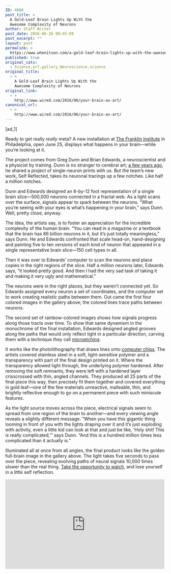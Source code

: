 ```yaml
---
ID: 4886
post_title: >
  A Gold-Leaf Brain Lights Up With the
  Awesome Complexity of Neurons
author: Staff Writer
post_date: 2016-06-26 00:45:09
post_excerpt: ""
layout: post
permalink: >
  https://www.whenitson.com/a-gold-leaf-brain-lights-up-with-the-awesome-complexity-of-neurons/
published: true
original_cats:
  - Science,art,gallery,Neuroscience,science
original_title:
  - >
    A Gold-Leaf Brain Lights Up With the
    Awesome Complexity of Neurons
original_link:
  - >
    http://www.wired.com/2016/06/your-brain-as-art/
canonical_url:
  - >
    http://www.wired.com/2016/06/your-brain-as-art/
---
```

 [ad_1]
<br><div id="start-of-content"><p>Ready to get really <em>really</em> meta? A new installation at <a href="https://www.fi.edu/selfreflected" target="_blank">The Franklin Institute</a> in Philadelphia, open June 25, displays what happens in your brain—while you’re looking at it.</p>
<p>The project comes from Greg Dunn and Brian Edwards, a neuroscientist and a physicist by training. Dunn is no stranger to cerebral art; <a href="http://www.wired.com/2013/02/you-wish-your-neurons-were-this-pretty/" target="_blank">a few years ago</a>, he shared a project of single-neuron prints with us. But the team’s new work, Self Reflected, takes its neuronal tracings up a few notches. Like half a million notches.</p>
<p>Dunn and Edwards designed an 8-by-12 foot representation of a single brain slice—500,000 neurons connected in a fractal web. As a light scans over the surface, signals appear to spark between the neurons. “What you’re seeing with your eyes is what’s happening in your brain,” says Dunn. Well, pretty close, anyway.</p>
<p>The idea, the artists say, is to foster an appreciation for the incredible complexity of the human brain. “You can read in a magazine or a textbook that the brain has 86 billion neurons in it, but it’s just totally meaningless,” says Dunn. He and Edwards confronted that scale head-on, hand-designing and painting five to ten versions of each kind of neuron that appeared in a single representative brain slice—150 cell types in all.</p>
<p>Then it was over to Edwards’ computer to scan the neurons and place copies in the right regions of the slice. Half a million neurons later, Edwards says, “it looked pretty good. And then I had the very sad task of taking it and making it very ugly and mathematical.”</p>
<p>The neurons were in the right places, but they weren’t connected yet. So Edwards assigned every neuron a set of coordinates, and the computer set to work creating realistic paths between them. Out came the first four colored images in the gallery above; the colored lines trace paths between neurons.</p>
<p>The second set of rainbow-colored images shows how signals progress along those tracts over time. To show that same dynamism in the monochrome of the final installation, Edwards designed angled grooves along the paths that would only reflect light in a particular direction, carving them with a technique they call <a href="http://www.gregadunn.com/category/microetchings/" target="_blank">microetching</a>.</p>
<p>It works like the photolithography that draws lines onto <a href="http://www.wired.com/2010/10/inside-a-state-of-the-art-cleanroom/" target="_blank">computer chips</a>. The artists covered stainless steel in a soft, light-sensitive polymer and a transparency with part of the final design printed on it. Where the transparency allowed light through, the underlying polymer hardened. After removing the soft remnants, they were left with a hardened layer crisscrossed with thin, angled channels. They produced all 25 parts of the final piece this way, then precisely fit them together and covered everything in gold leaf—one of the few materials unreactive, malleable, thin, and brightly reflective enough to go on a permanent piece with such miniscule features.</p>
<p>As the light source moves across the piece, electrical signals seem to spread from one region of the brain to another—and every viewing angle reveals a slightly different message. “When you have this gigantic thing looming in front of you with the lights draping over it and it’s just exploding with activity, even a little kid can look at that and just be like, ‘Holy shit! This is really complicated,'” says Dunn. “And this is a hundred million times less complicated than it actually is.”</p>
<p>Illuminated all at once from all angles, the final product looks like the golden full-brain image in the gallery above. The light takes five seconds to pass over the piece, revealing evolving paths of neural signals 10,000 times slower than the real thing. <a href="https://www.youtube.com/watch?v=e5rFuZ9fzDg">Take the opportunity to watch</a>, and lose yourself in a little self reflection.</p>
<p><iframe width="500" height="281" src="https://www.youtube.com/embed/e5rFuZ9fzDg?feature=oembed" frameborder="0" allowfullscreen=""/></p>

			<a class="visually-hidden skip-to-text-link focusable bg-white" href="#start-of-content">Go Back to Top. Skip To: Start of Article.</a>

			
</div>
<br>[ad_2]
<br><a href="http://www.wired.com/2016/06/your-brain-as-art/">Source </a>